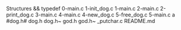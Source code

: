 Structures && typedef
0-main.c
1-init_dog.c
1-main.c
2-main.c
2-print_dog.c
3-main.c
4-main.c
4-new_dog.c
5-free_dog.c
5-main.c
a
#dog.h#
dog.h
dog.h~
god.h
god.h~
_putchar.c
README.md
